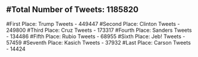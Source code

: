 #Total Number of Tweets: 1185820 
---
#First Place: Trump Tweets - 449447
#Second Place: Clinton Tweets - 249800
#Third Place: Cruz Tweets - 173317
#Fourth Place: Sanders Tweets - 134486
#Fifth Place: Rubio Tweets - 68955
#Sixth Place: Jeb! Tweets - 57459
#Seventh Place: Kasich Tweets - 37932
#Last Place: Carson Tweets - 14424
